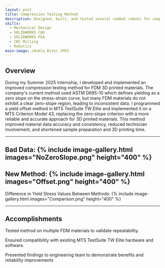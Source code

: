 ```yaml
---
layout: post
title: Compression Testing Method
description: Designed, built, and tested several combat robots for competitions.  
skills: 
  - Mechanical Design
  - SOLIDWORKS CAD
  - SOLIDWORKS FEA
  - CNC Milling
  - Robotics
main-image: /Ankle_Biter.JPEG
---
```


## Overview
During my Summer 2025 internship, I developed and implemented an improved compression testing method for FDM 3D printed materials. The company's current method used ASTM D695-10 which defines yielding as a zero slope on the stress-strain curve, but many FDM materials do not exhibit a clear zero-slope region, leading to inconsistent data. I programmed a yield offset method in MTS TestSuite TW Elite and implemented it on a MTS Criterion Model 43, replacing the zero-slope criterion with a more reliable and accurate approach for 3D printed materials. This method improved material data accuracy and consistency, reduced technician involvement, and shortened sample preparation and 3D printing time.

---

Bad Data:
{% include image-gallery.html images="NoZeroSlope.png" height="400" %}
---
New Method:
{% include image-gallery.html images="Offset.png" height="400" %}
---
Difference in Yield Stress Values Between Methods:
{% include image-gallery.html images="Comparison.png" height="400" %}

---

## Accomplishments
Tested method on multiple FDM materials to validate repeatability.

Ensured compatibility with existing MTS TestSuite TW Elite hardware and software.

Presented findings to engineering team to demonstrate benefits and reliability improvements
